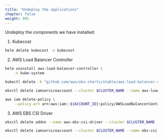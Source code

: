 ```yaml
---
title: "Undeploy the applications"
chapter: false
weight: 991
---
```


Undeploy the components we have installed:

1. Kubecost

```bash
helm delete kubecost -n kubecost
```

2. AWS Load Balancer Controller

```bash
helm uninstall aws-load-balancer-controller \
    -n kube-system

kubectl delete -k "github.com/aws/eks-charts/stable/aws-load-balancer-controller/crds?ref=master"

eksctl delete iamserviceaccount --cluster $CLUSTER_NAME --name aws-load-balancer-controller --namespace kube-system

aws iam delete-policy \
    --policy-arn arn:aws:iam::${ACCOUNT_ID}:policy/AWSLoadBalancerControllerIAMPolicy
```

3. AWS EBS CSI Driver

```bash
eksctl delete addon --name aws-ebs-csi-driver --cluster $CLUSTER_NAME

eksctl delete iamserviceaccount --cluster $CLUSTER_NAME --name ebs-csi-controller-sa --namespace kube-system
```

